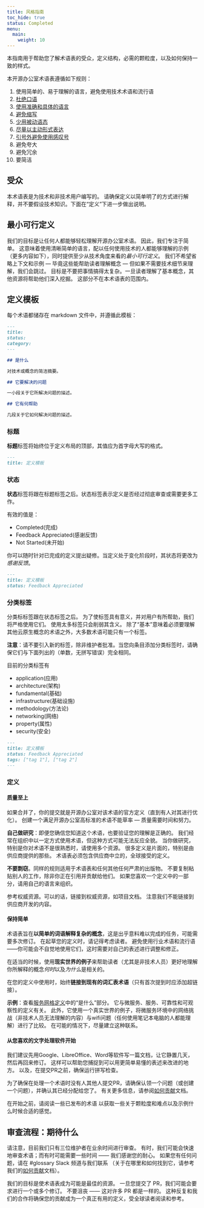 ```yaml
---
title: 风格指南
toc_hide: true
status: Completed
menu:
  main:
    weight: 10
---
```


本指南用于帮助您了解术语表的受众，定义结构，必需的颗粒度，以及如何保持一致的样式。

本开源办公室术语表遵循如下规则：

1. 使用简单的、易于理解的语言，避免使用技术术语和流行语
2. [杜绝口语](https://en.wikipedia.org/wiki/Colloquialism)
3. [使用准确和具体的语言](https://guidetogrammar.org/grammar/composition/abstract.htm)
4. [避免缩写](https://en.wikipedia.org/wiki/Contraction_(grammar))
5. [少用被动语态](https://www.ef.com/ca/english-resources/english-grammar/passive-voice/)
6. [尽量以主动形式表达](https://examples.yourdictionary.com/positive-sentence-examples.html)
7. [引号外避免使用感叹号](https://www.grammarly.com/blog/exclamation-mark/)
8. 避免夸大
9. 避免冗余
10. 要简洁

## 受众

本术语表是为技术和非技术用户编写的。
请确保定义以简单明了的方式进行解释，并不要假设技术知识。下面在“定义”下进一步做出说明。

## 最小可行定义

我们的目标是让任何人都能够轻松理解开源办公室术语。
因此，我们专注于简单。
这意味着使用清晰简单的语言，配以任何使用技术的人都能够理解的示例（更多内容如下），同时提供至少从技术角度来看的*最小可行定义*。
我们不希望省略上下文和示例 — 毕竟这些能帮助读者理解概念 — 但如果不需要技术细节来理解，我们会跳过。
目标是不要把事情搞得太复杂。一旦读者理解了基本概念，其他资源将帮助他们深入挖掘。
这部分不在本术语表的范围内。

## 定义模板

每个术语都储存在 markdown 文件中，并遵循此模板：

```md
---
title: 
status: 
category: 
---

## 是什么

对技术或概念的简洁摘要。

## 它要解决的问题

一小段关于它所解决问题的描述。

## 它有何帮助

几段关于它如何解决问题的描述。
```

### 标题

**标题**标签将始终位于定义布局的顶部，其值应为首字母大写的格式。

```md
---
title: 定义模板
```

### 状态

**状态**标签将跟在标题标签之后。状态标签表示定义是否经过彻底审查或需要更多工作。

有效的值是：

- Completed(完成)
- Feedback Appreciated(感谢反馈)
- Not Started(未开始)

你可以随时针对已完成的定义提出疑修。当定义处于变化阶段时，其状态将更改为*感谢反馈*。

```md
---
title: 定义模板
status: Feedback Appreciated
```

### 分类标签

分类标标签跟在状态标签之后。
为了使标签具有意义，并对用户有所帮助，我们将严格使用它们。
使用太多标签只会削弱其含义。
除了“基本”意味着必须要理解其他云原生概念的术语之外，大多数术语可能只有一个标签。

**注意**：请不要引入新的标签，除非维护者批准。当您向条目添加分类标签时，请确保它们与下面列出的（单数，无拼写错误）完全相同。

目前的分类标签有

- application(应用)
- architecture(架构)
- fundamental(基础)
- infrastructure(基础设施)
- methodology(方法论)
- networking(网络)
- property(属性)
- security(安全)

```md
---
title: 定义模板 
status: Feedback Appreciated
tags: ["tag 1"], ["tag 2"]
---
```

### 定义

#### 质量至上

如果合并了，你的提交就是开源办公室对该术语的官方定义（直到有人对其进行优化）。
创建一个满足开源办公室高标准的术语不能草率 — 质量需要时间和努力。

**自己做研究**：即便您确信您知道这个术语，也要验证您的理解是正确的。
我们经常在组织中以一定方式使用术语，但这种方式可能无法反应全貌。
当你做研究，特别是你对术语不是很熟悉时，请使用多个资源。
很多定义是片面的，特别是由供应商提供的那些。
术语表必须包含供应商中立的，全球接受的定义。

**不要剽窃**。同样的规则适用于术语表和任何其他任何严肃的出版物。
不要复制粘贴别人的工作，除非你正在引用并贡献给他们。
如果您喜欢一个定义中的一部分，请用自己的语言来组织。

参考权威资源。可以的话，链接到权威资源，如项目文档。
注意我们不能链接到供应商开发的内容。

#### 保持简单

术语表旨在**以简单的词语解释复杂的概念**，这是出乎意料难以完成的任务，可能需要多次修订。
在起草您的定义时，请记得考虑读者。
避免使用行业术语和流行语 ——你可能会不自觉地使用它们，这时需要对自己的表述进行调整和修正。

在适当的时候，使用**现实世界的例子**来帮助读者（尤其是非技术人员）更好地理解你所解释的概念*何时*以及*为什么*是相关的。

在您的定义中使用时，始终**链接到现有的词汇表术语**（只有首次提到时应添加超链接）。

**示例**：查看[服务网格定义](/service-mesh/)中的“是什么”部分。
它与微服务、服务、可靠性和可观察性的定义有关。
此外，它使用一个真实世界的例子，将微服务环境中的网络挑战（非技术人员无法理解的内容）与wifi问题（任何使用笔记本电脑的人都能理解）进行了比较。
在可能的情况下，尽量建立这种联系。

#### 从您喜欢的文字处理软件开始

我们建议先用Google、LibreOffice、Word等软件写一篇文档，让它静置几天，然后再回来修订。
这样可以帮助您捕捉到可以用更简单易懂的表述来改进的地方。
以及，在提交PR之前，确保运行拼写检查。

为了确保在处理一个术语时没有人其他人提交PR，请确保认领一个问题（或创建一个问题），并确认其已经分配给您了。
有关更多信息，请参阅[如何贡献](/contribute/)文档。

在开始之前，请阅读一些已发布的术语
以获取一些关于颗粒度和难点以及示例什么时候合适的感觉。

## 审查流程：期待什么

请注意，目前我们只有三位维护者在业余时间进行审查。
有时，我们可能会快速地审查术语；而有时可能需要一些时间 —— 我们感谢您的耐心。
如果您有任何问题，请在 #glossary Slack 频道与我们联系
（关于在哪里和如何找到它，请参考我们的[如何贡献](/contribute/)文档）。

我们的目标是使术语表成为可能是最佳的资源。
一旦您提交了 PR，我们可能会要求进行一个或多个修订。
不要沮丧 —— 这对许多 PR 都是一样的。
这种反复和我们的合作将确保您的贡献成为一个真正有用的定义，受全球读者阅读和参考。
